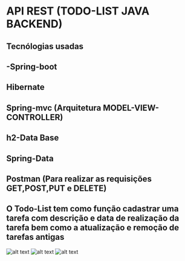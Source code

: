 # API REST (TODO-LIST JAVA BACKEND)

## Tecnólogias usadas

## -Spring-boot
## Hibernate
## Spring-mvc (Arquitetura MODEL-VIEW-CONTROLLER)
## h2-Data Base
## Spring-Data
## Postman (Para realizar as requisições GET,POST,PUT e DELETE)


## O Todo-List tem como função cadastrar uma tarefa com descrição e data de realização da tarefa bem como a atualização e remoção de tarefas antigas




![alt text](https://github.com/FireXtz/img-icons/blob/main/Captura%20de%20tela%20de%202022-06-18%2010-00-39.png)
![alt text](https://github.com/FireXtz/img-icons/blob/main/Captura%20de%20tela%20de%202022-06-18%2010-00-46.png)
![alt text](https://github.com/FireXtz/img-icons/blob/main/Captura%20de%20tela%20de%202022-06-18%2010-00-53.png)



